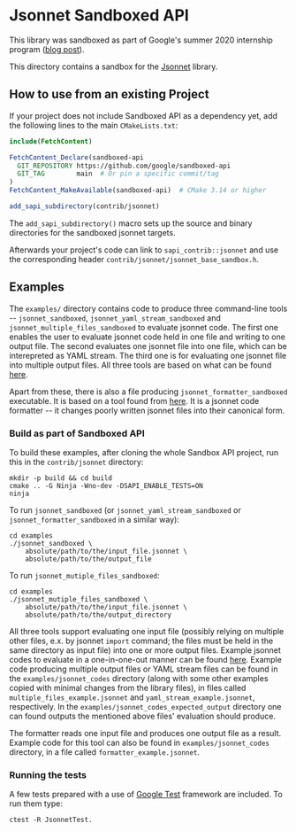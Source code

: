 # Jsonnet Sandboxed API

This library was sandboxed as part of Google's summer 2020 internship program
([blog post](https://security.googleblog.com/2020/12/improving-open-source-security-during.html)).

This directory contains a sandbox for the
[Jsonnet](https://github.com/google/jsonnet) library.

## How to use from an existing Project

If your project does not include Sandboxed API as a dependency yet, add the
following lines to the main `CMakeLists.txt`:

```cmake
include(FetchContent)

FetchContent_Declare(sandboxed-api
  GIT_REPOSITORY https://github.com/google/sandboxed-api
  GIT_TAG        main  # Or pin a specific commit/tag
)
FetchContent_MakeAvailable(sandboxed-api)  # CMake 3.14 or higher

add_sapi_subdirectory(contrib/jsonnet)
```

The `add_sapi_subdirectory()` macro sets up the source and binary directories
for the sandboxed jsonnet targets.

Afterwards your project's code can link to `sapi_contrib::jsonnet` and use the
corresponding header `contrib/jsonnet/jsonnet_base_sandbox.h`.

## Examples

The `examples/` directory contains code to produce three command-line tools --
`jsonnet_sandboxed`, `jsonnet_yaml_stream_sandboxed` and
`jsonnet_multiple_files_sandboxed` to evaluate jsonnet code. The first one
enables the user to evaluate jsonnet code held in one file and writing to one
output file. The second evaluates one jsonnet file into one file, which can be
interepreted as YAML stream. The third one is for evaluating one jsonnet file
into multiple output files. All three tools are based on what can be found
[here](https://github.com/google/jsonnet/blob/master/cmd/jsonnet.cpp).

Apart from these, there is also a file producing `jsonnet_formatter_sandboxed`
executable. It is based on a tool found from
[here](https://github.com/google/jsonnet/blob/master/cmd/jsonnetfmt.cpp). It is
a jsonnet code formatter -- it changes poorly written jsonnet files into their
canonical form.

### Build as part of Sandboxed API

To build these examples, after cloning the whole Sandbox API project, run this
in the `contrib/jsonnet` directory:

```
mkdir -p build && cd build
cmake .. -G Ninja -Wno-dev -DSAPI_ENABLE_TESTS=ON
ninja
```

To run `jsonnet_sandboxed` (or `jsonnet_yaml_stream_sandboxed` or
`jsonnet_formatter_sandboxed` in a similar way):

```
cd examples
./jsonnet_sandboxed \
    absolute/path/to/the/input_file.jsonnet \
    absolute/path/to/the/output_file
```

To run `jsonnet_mutiple_files_sandboxed`:

```
cd examples
./jsonnet_mutiple_files_sandboxed \
    absolute/path/to/the/input_file.jsonnet \
    absolute/path/to/the/output_directory
```

All three tools support evaluating one input file (possibly relying on multiple
other files, e.x. by jsonnet `import` command; the files must be held in the
same directory as input file) into one or more output files. Example jsonnet
codes to evaluate in a one-in-one-out manner can be found
[here](https://github.com/google/jsonnet/tree/master/examples). Example code
producing multiple output files or YAML stream files can be found in the
`examples/jsonnet_codes` directory (along with some other examples copied with
minimal changes from the library files), in files called
`multiple_files_example.jsonnet` and `yaml_stream_example.jsonnet`,
respectively. In the `examples/jsonnet_codes_expected_output` directory one can
found outputs the mentioned above files' evaluation should produce.

The formatter reads one input file and produces one output file as a result.
Example code for this tool can also be found in `examples/jsonnet_codes`
directory, in a file called `formatter_example.jsonnet`.

### Running the tests

A few tests prepared with a use of
[Google Test](https://github.com/google/googletest) framework are included. To
run them type:

```
ctest -R JsonnetTest.
```
